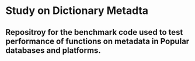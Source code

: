 # Study on Dictionary Metadta
## Repositroy for the benchmark code used to test performance of functions on metadata in Popular databases and platforms.
